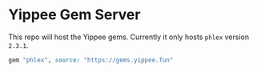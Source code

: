 # Yippee Gem Server

This repo will host the Yippee gems. Currently it only hosts `phlex` version `2.3.1`.

```ruby
gem "phlex", source: "https://gems.yippee.fun"
```
